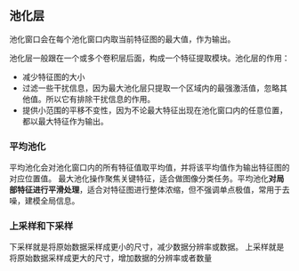 ## 池化层

池化窗口会在每个池化窗口内取当前特征图的最大值，作为输出。

池化层一般跟在一个或多个卷积层后面，构成一个特征提取模块。池化层的作用：

- 减少特征图的大小
- 过滤一些干扰信息，因为最大池化层只提取一个区域内的最强激活值，忽略其他值。所以它有排除干扰信息的作用。
- 提供小范围的平移不变性，因为不论最大特征出现在池化窗口内的任意位置，都以最大特征作为输出。

### 平均池化

平均池化会对池化窗口内的所有特征值取平均值，并将该平均值作为输出特征图的对应位置值。
最大池化操作聚焦关键特征，适合做图像分类任务。平均池化**对局部特征进行平滑处理**，适合对特征图进行整体浓缩，但不强调单点极值，常用于去噪，建模全局信息。

### 上采样和下采样

下采样就是将原始数据采样成更小的尺寸，减少数据分辨率或数据。
上采样就是将原始数据采样成更大的尺寸，增加数据的分辨率或者数量